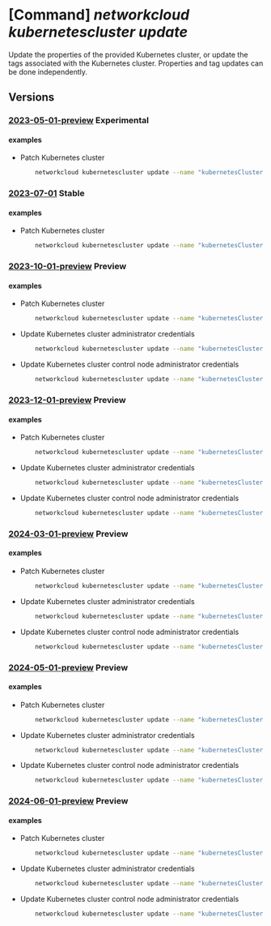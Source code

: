 # [Command] _networkcloud kubernetescluster update_

Update the properties of the provided Kubernetes cluster, or update the tags associated with the Kubernetes cluster. Properties and tag updates can be done independently.

## Versions

### [2023-05-01-preview](/Resources/mgmt-plane/L3N1YnNjcmlwdGlvbnMve30vcmVzb3VyY2Vncm91cHMve30vcHJvdmlkZXJzL21pY3Jvc29mdC5uZXR3b3JrY2xvdWQva3ViZXJuZXRlc2NsdXN0ZXJzL3t9/2023-05-01-preview.xml) **Experimental**

<!-- mgmt-plane /subscriptions/{}/resourcegroups/{}/providers/microsoft.networkcloud/kubernetesclusters/{} 2023-05-01-preview -->

#### examples

- Patch Kubernetes cluster
    ```bash
        networkcloud kubernetescluster update --name "kubernetesClusterName" --resource-group "resourceGroupName" --kubernetes-version "1.25.4" --control-plane-node-configuration count="3" --tags key1="myvalue1" key2="myvalue2"
    ```

### [2023-07-01](/Resources/mgmt-plane/L3N1YnNjcmlwdGlvbnMve30vcmVzb3VyY2Vncm91cHMve30vcHJvdmlkZXJzL21pY3Jvc29mdC5uZXR3b3JrY2xvdWQva3ViZXJuZXRlc2NsdXN0ZXJzL3t9/2023-07-01.xml) **Stable**

<!-- mgmt-plane /subscriptions/{}/resourcegroups/{}/providers/microsoft.networkcloud/kubernetesclusters/{} 2023-07-01 -->

#### examples

- Patch Kubernetes cluster
    ```bash
        networkcloud kubernetescluster update --name "kubernetesClusterName" --resource-group "resourceGroupName" --kubernetes-version "1.25.4" --control-plane-node-configuration count="3" --tags key1="myvalue1" key2="myvalue2"
    ```

### [2023-10-01-preview](/Resources/mgmt-plane/L3N1YnNjcmlwdGlvbnMve30vcmVzb3VyY2Vncm91cHMve30vcHJvdmlkZXJzL21pY3Jvc29mdC5uZXR3b3JrY2xvdWQva3ViZXJuZXRlc2NsdXN0ZXJzL3t9/2023-10-01-preview.xml) **Preview**

<!-- mgmt-plane /subscriptions/{}/resourcegroups/{}/providers/microsoft.networkcloud/kubernetesclusters/{} 2023-10-01-preview -->

#### examples

- Patch Kubernetes cluster
    ```bash
        networkcloud kubernetescluster update --name "kubernetesClusterName" --resource-group "resourceGroupName" --kubernetes-version "1.25.4" --control-plane-node-configuration count="3" --tags key1="myvalue1" key2="myvalue2"
    ```

- Update Kubernetes cluster administrator credentials
    ```bash
        networkcloud kubernetescluster update --name "kubernetesClusterName" --resource-group "resourceGroupName" --ssh-key-values 'ssh-rsa AAAAB3NzaC1yc2EAAAADAQABAAABgt5SjWU= admin@vm'
    ```

- Update Kubernetes cluster control node administrator credentials
    ```bash
        networkcloud kubernetescluster update --name "kubernetesClusterName" --resource-group "resourceGroupName" --control-plane-node-configuration ssh-key-values="['ssh-rsa AAAAB3NzaC1yc2EAAAADAQABAAABgt5SjWU= admin@vm']"
    ```

### [2023-12-01-preview](/Resources/mgmt-plane/L3N1YnNjcmlwdGlvbnMve30vcmVzb3VyY2Vncm91cHMve30vcHJvdmlkZXJzL21pY3Jvc29mdC5uZXR3b3JrY2xvdWQva3ViZXJuZXRlc2NsdXN0ZXJzL3t9/2023-12-01-preview.xml) **Preview**

<!-- mgmt-plane /subscriptions/{}/resourcegroups/{}/providers/microsoft.networkcloud/kubernetesclusters/{} 2023-12-01-preview -->

#### examples

- Patch Kubernetes cluster
    ```bash
        networkcloud kubernetescluster update --name "kubernetesClusterName" --resource-group "resourceGroupName" --kubernetes-version "1.25.4" --control-plane-node-configuration count="3" --tags key1="myvalue1" key2="myvalue2"
    ```

- Update Kubernetes cluster administrator credentials
    ```bash
        networkcloud kubernetescluster update --name "kubernetesClusterName" --resource-group "resourceGroupName" --ssh-key-values 'ssh-rsa AAAAB3NzaC1yc2EAAAADAQABAAABgt5SjWU= admin@vm'
    ```

- Update Kubernetes cluster control node administrator credentials
    ```bash
        networkcloud kubernetescluster update --name "kubernetesClusterName" --resource-group "resourceGroupName" --control-plane-node-configuration ssh-key-values="['ssh-rsa AAAAB3NzaC1yc2EAAAADAQABAAABgt5SjWU= admin@vm']"
    ```

### [2024-03-01-preview](/Resources/mgmt-plane/L3N1YnNjcmlwdGlvbnMve30vcmVzb3VyY2Vncm91cHMve30vcHJvdmlkZXJzL21pY3Jvc29mdC5uZXR3b3JrY2xvdWQva3ViZXJuZXRlc2NsdXN0ZXJzL3t9/2024-03-01-preview.xml) **Preview**

<!-- mgmt-plane /subscriptions/{}/resourcegroups/{}/providers/microsoft.networkcloud/kubernetesclusters/{} 2024-03-01-preview -->

#### examples

- Patch Kubernetes cluster
    ```bash
        networkcloud kubernetescluster update --name "kubernetesClusterName" --resource-group "resourceGroupName" --kubernetes-version "1.25.4" --control-plane-node-configuration count="3" --tags key1="myvalue1" key2="myvalue2"
    ```

- Update Kubernetes cluster administrator credentials
    ```bash
        networkcloud kubernetescluster update --name "kubernetesClusterName" --resource-group "resourceGroupName" --ssh-key-values 'ssh-rsa AAAAB3NzaC1yc2EAAAADAQABAAABgt5SjWU= admin@vm'
    ```

- Update Kubernetes cluster control node administrator credentials
    ```bash
        networkcloud kubernetescluster update --name "kubernetesClusterName" --resource-group "resourceGroupName" --control-plane-node-configuration ssh-key-values="['ssh-rsa AAAAB3NzaC1yc2EAAAADAQABAAABgt5SjWU= admin@vm']"
    ```

### [2024-05-01-preview](/Resources/mgmt-plane/L3N1YnNjcmlwdGlvbnMve30vcmVzb3VyY2Vncm91cHMve30vcHJvdmlkZXJzL21pY3Jvc29mdC5uZXR3b3JrY2xvdWQva3ViZXJuZXRlc2NsdXN0ZXJzL3t9/2024-05-01-preview.xml) **Preview**

<!-- mgmt-plane /subscriptions/{}/resourcegroups/{}/providers/microsoft.networkcloud/kubernetesclusters/{} 2024-05-01-preview -->

#### examples

- Patch Kubernetes cluster
    ```bash
        networkcloud kubernetescluster update --name "kubernetesClusterName" --resource-group "resourceGroupName" --kubernetes-version "1.25.4" --control-plane-node-configuration count="3" --tags key1="myvalue1" key2="myvalue2"
    ```

- Update Kubernetes cluster administrator credentials
    ```bash
        networkcloud kubernetescluster update --name "kubernetesClusterName" --resource-group "resourceGroupName" --ssh-key-values 'ssh-rsa AAAAB3NzaC1yc2EAAAADAQABAAABgt5SjWU= admin@vm'
    ```

- Update Kubernetes cluster control node administrator credentials
    ```bash
        networkcloud kubernetescluster update --name "kubernetesClusterName" --resource-group "resourceGroupName" --control-plane-node-configuration ssh-key-values="['ssh-rsa AAAAB3NzaC1yc2EAAAADAQABAAABgt5SjWU= admin@vm']"
    ```

### [2024-06-01-preview](/Resources/mgmt-plane/L3N1YnNjcmlwdGlvbnMve30vcmVzb3VyY2Vncm91cHMve30vcHJvdmlkZXJzL21pY3Jvc29mdC5uZXR3b3JrY2xvdWQva3ViZXJuZXRlc2NsdXN0ZXJzL3t9/2024-06-01-preview.xml) **Preview**

<!-- mgmt-plane /subscriptions/{}/resourcegroups/{}/providers/microsoft.networkcloud/kubernetesclusters/{} 2024-06-01-preview -->

#### examples

- Patch Kubernetes cluster
    ```bash
        networkcloud kubernetescluster update --name "kubernetesClusterName" --resource-group "resourceGroupName" --kubernetes-version "1.25.4" --control-plane-node-configuration count="3" --tags key1="myvalue1" key2="myvalue2"
    ```

- Update Kubernetes cluster administrator credentials
    ```bash
        networkcloud kubernetescluster update --name "kubernetesClusterName" --resource-group "resourceGroupName" --ssh-key-values 'ssh-rsa AAAAB3NzaC1yc2EAAAADAQABAAABgt5SjWU= admin@vm'
    ```

- Update Kubernetes cluster control node administrator credentials
    ```bash
        networkcloud kubernetescluster update --name "kubernetesClusterName" --resource-group "resourceGroupName" --control-plane-node-configuration ssh-key-values="['ssh-rsa AAAAB3NzaC1yc2EAAAADAQABAAABgt5SjWU= admin@vm']"
    ```
